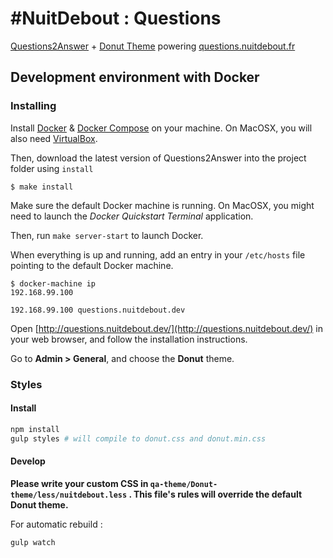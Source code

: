 # #NuitDebout : Questions

[Questions2Answer](http://www.question2answer.org/) + [Donut Theme](https://github.com/amiyasahu/Donut) powering [questions.nuitdebout.fr](questions.nuitdebout.fr)

## Development environment with Docker

### Installing

Install [Docker](https://docs.docker.com/) & [Docker Compose](https://docs.docker.com/compose/) on your machine.
On MacOSX, you will also need [VirtualBox](https://www.virtualbox.org/).

Then, download the latest version of Questions2Answer into the project folder using `install`

```
$ make install
```

Make sure the default Docker machine is running.
On MacOSX, you might need to launch the _Docker Quickstart Terminal_ application.

Then, run `make server-start` to launch Docker.

When everything is up and running, add an entry in your `/etc/hosts` file pointing to the default Docker machine.

```
$ docker-machine ip
192.168.99.100
```

```
192.168.99.100 questions.nuitdebout.dev
```

Open [http://questions.nuitdebout.dev/](http://questions.nuitdebout.dev/) in your web browser, and follow the installation instructions.

Go to **Admin > General**, and choose the **Donut** theme.


### Styles

#### Install
```sh
npm install
gulp styles # will compile to donut.css and donut.min.css
```

#### Develop
**Please write your custom CSS in `qa-theme/Donut-theme/less/nuitdebout.less` . This file's rules will override the default Donut theme.**

For automatic rebuild :
```
gulp watch
```

